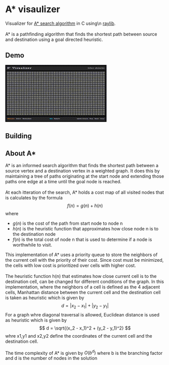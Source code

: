 # A* visaulizer

Visualizer for [A* search algorithm](https://en.wikipedia.org/wiki/A*_search_algorithm) in C using\n
[raylib](https://www.raylib.com/).
<br />
<br />
A* is a pathfinding algorithm that finds the shortest path between source and destination using
a goal directed heuristic.

## Demo

![Demo](doc/demo.gif)

## Building

## About A*

A* is an informed search algorithm that finds the shortest path between a source vertex and a destination
vertex in a weighted graph. It does this by maintaining a tree of paths originating at the start node
and extending those paths one edge at a time until the goal node is reached.
<br />
<br />
At each itteration of the search, A* holds a cost map of all visited nodes that is calculates by the
formula
$$
f(n) = g(n) + h(n)
$$
where

- $g(n)$ is the cost of the path from start node to node n
- $h(n)$ is the heuristic function that approximates how close node n is to the destination node
- $f(n)$ is the total cost of node n that is used to determine if a node is worthwhile to visit.

This implementation of A* uses a priority queue to store the neighbors of the current cell with the
priority of their cost. Since cost must be minimized, the cells with low cost is prioritized over cells
with higher cost.
<br />
<br />
The heuristic function h(n) that estimates how close current cell is to the destination cell, can
be changed for different conditions of the graph. In this implementation, where the neighbors of a
cell is defined as the 4 adjacent cells, Manhattan distance between the current cell and the destination
cell is taken as heuristic which is given by
$$
d = |x_2 - x_1| + |y_2 - y_1|
$$
For a graph whre diagonal traversal is allowed, Euclidean distance is used as heuristic which is given
by
$$
d = \sqrt{(x_2 - x_1)^2 + (y_2 - y_1)^2}
$$
whre x1,y1 and x2,y2 define the coordinates of the current cell and the destination cell.
<br />
<br />
The time complexity of A* is given by $O(b^d)$ where b is the branching factor and d is the number
of nodes in the solution

